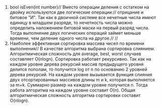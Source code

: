 1. bool isEven(int number)//
Вместо операции деления с остатком на двойку используются две логические операции://
отрицание и битовое "И". Так как в двоичной системе все нечетные числа имеют единицу
в младшем разряде, то нечетность числа можно определить наложением битовой маски
на первый разряд числа. Тогда выполнение двух логических операций займет меньше времени,
чем деление одного числа на другое.//
//
3. Наиболее эффективная сортировка массива чисел по времени выполнения//
В качестве алгоритма выбрана сортировка слиянием. Алгоритмическая сложность для
average, best, worst случаев составляет O(nlogn). Сортировка работает рекурсивно.
Так как на каждом уровне дерева рекурсий массив предыдущего уровня делится пополам,
то получится log от n по основанию 2 уровней дерева рекурсий. На каждом уровне вызывается
функция слияния двух отсортированных массивов длины m и k, которая выполняется за m+k.
Суммарно размер на каждом уровне получится n. Тогда работа алгоритма на каждом уровне
составит O(n). Общая алгоритмическая сложность алгоритма сортировки составит O(nlogn).
